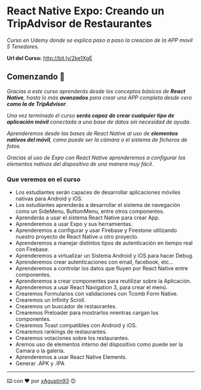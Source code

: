 # React Native Expo: Creando un TripAdvisor de Restaurantes

_Curso en Udemy donde se explica paso a paso la creacion de la APP movil 5 Tenedores._

**Url del Curso:** http://bit.ly/2ke1XgE


## Comenzando 🚀

_Gracias a este curso aprenderás desde los conceptos básicos de **React Native**, hasta lo más **avanzados** para crear una APP completa desde cero **como la de TripAdvisor**._

_Una vez terminado el curso **serás capaz de crear cualquier tipo de aplicación móvil** conectada a una base de datos sin necesidad de ayuda._

_Aprenderemos desde las bases de React Native al uso de **elementos nativos del móvil**, como puede ser la cámara o el sistema de ficheros de fotos._

_Gracias al uso de Expo con React Native aprenderemos a configurar los elementos nativos del dispositivo de una manera muy fácil._


### Que veremos en el curso

* Los estudiantes serán capaces de desarrollar aplicaciones móviles nativas para Android y iOS.
* Los estudiantes aprenderás a desarrollar el sistema de navegación como un SideMenu, ButtomMenu, entre otros componentes.
* Aprenderás a usar el sistema React Native para crear App.
* Aprenderemos a usar Expo y sus herramientas.
* Aprenderemos a configurar y usar Firebase y Firestone utilizando nuestro proyecto de React Native u otro proyecto.
* Aprenderemos a manejar distintos tipos de autenticación en tiempo real con Firebase.
* Aprenderemos a virtualizar un Sistema Android y iOS para hacer Debug.
* Aprenderemos crear autenticaciones con email, facebook, etc...
* Aprenderemos a controlar los datos que fluyen por React Native entre componentes.
* Aprenderemos a crear componentes para reutilizar sobre la Aplicación.
* Aprenderemos a usar React Navigation 3, para crear el menú.
* Crearemos Formularios con validaciones con Tcomb Form Native.
* Crearemos un Infinity Scroll.
* Crearemos un buscador de restaurantes.
* Crearemos Preloader para mostrarlos mientras cargan los componentes.
* Crearemos Toast compatibles con Android y iOS.
* Crearemos rankings de restaurantes.
* Crearemos votaciones sobre los restaurantes.
* Aremos uso de elementos interno del dispositivo como puede ser la Camara o la galería.
* Aprenderemos a usar React Native Elements.
* Generar .APK y .IPA


---
⌨️ con ❤️ por [xAgustin93](https://github.com/xAgustin93) 😊
